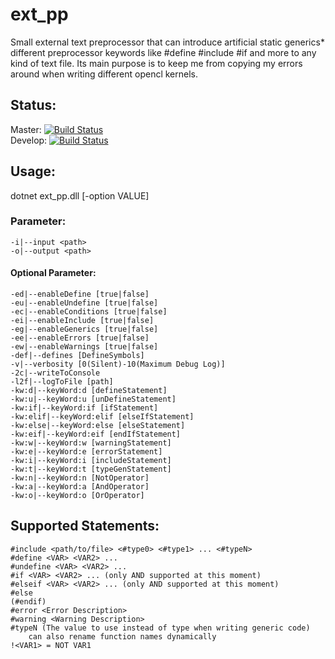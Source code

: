 # ext_pp
Small external text preprocessor that can introduce artificial static generics* different preprocessor keywords like #define #include #if and more to any kind of text file. Its main purpose is to keep me from copying my errors around when writing different opencl kernels.

## Status:
Master: [![Build Status](https://travis-ci.com/ByteChkR/ext-pp.svg?branch=master)](https://travis-ci.com/ByteChkR/ext-pp)  
Develop: [![Build Status](https://travis-ci.com/ByteChkR/ext-pp.svg?branch=develop)](https://travis-ci.com/ByteChkR/ext-pp)

## Usage:


dotnet ext_pp.dll [-option VALUE]

### Parameter:
	-i|--input <path>  
	-o|--output <path>  

#### Optional Parameter:
	-ed|--enableDefine [true|false]  
	-eu|--enableUndefine [true|false]  
	-ec|--enableConditions [true|false]  
	-ei|--enableInclude [true|false]  
	-eg|--enableGenerics [true|false]  
	-ee|--enableErrors [true|false]  
	-ew|--enableWarnings [true|false]  
	-def|--defines [DefineSymbols]  
	-v|--verbosity [0(Silent)-10(Maximum Debug Log)]
	-2c|--writeToConsole
	-l2f|--logToFile [path]
	-kw:d|--keyWord:d [defineStatement]
	-kw:u|--keyWord:u [unDefineStatement]
	-kw:if|--keyWord:if [ifStatement]
	-kw:elif|--keyWord:elif [elseIfStatement]
	-kw:else|--keyWord:else [elseStatement]
	-kw:eif|--keyWord:eif [endIfStatement]
	-kw:w|--keyWord:w [warningStatement]
	-kw:e|--keyWord:e [errorStatement]
	-kw:i|--keyWord:i [includeStatement]
	-kw:t|--keyWord:t [typeGenStatement]
	-kw:n|--keyWord:n [NotOperator]
	-kw:a|--keyWord:a [AndOperator]
	-kw:o|--keyWord:o [OrOperator]

## Supported Statements:
	#include <path/to/file> <#type0> <#type1> ... <#typeN>
	#define <VAR> <VAR2> ...
	#undefine <VAR> <VAR2> ...
	#if <VAR> <VAR2> ... (only AND supported at this moment)
	#elseif <VAR> <VAR2> ... (only AND supported at this moment)
	#else
	(#endif)
	#error <Error Description>
	#warning <Warning Description>
	#typeN (The value to use instead of type when writing generic code)
		can also rename function names dynamically
	!<VAR1> = NOT VAR1